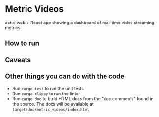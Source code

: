 # Metric Videos
actix-web + React app showing a dashboard of real-time video streaming metrics

## How to run

## Caveats

## Other things you can do with the code
- Run `cargo test` to run the unit tests
- Run `cargo clippy` to run the linter
- Run `cargo doc` to build HTML docs from the "doc comments" found in the source. The docs will be available at `target/doc/metric_videos/index.html`